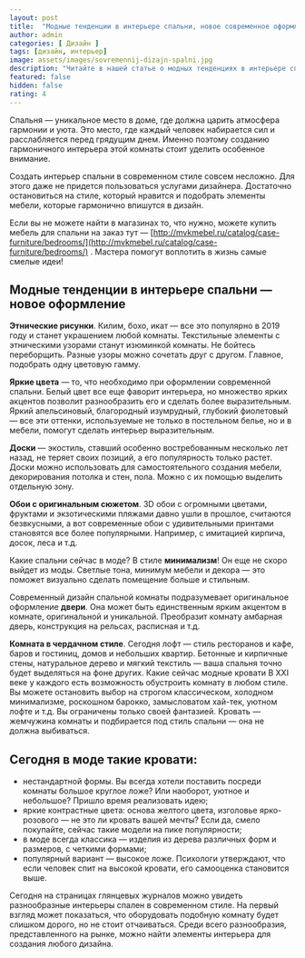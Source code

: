 ```yaml
---
layout: post
title:  "Модные тенденции в интерьере спальни, новое современное оформление"
author: admin
categories: [ Дизайн ]
tags: [дизайн, интерьер]
image: assets/images/sovremennij-dizajn-spalni.jpg
description: "Читайте в нашей статье о модных тенденциях в интерьере спальни, какое оформление сейчаc в моде, современный стиль"
featured: false
hidden: false
rating: 4
---
```


Спальня — уникальное место в доме, где должна царить атмосфера гармонии и уюта. Это место, где каждый человек набирается сил и расслабляется перед грядущим днем. Именно поэтому созданию гармоничного интерьера этой комнаты стоит уделить особенное внимание.

Создать интерьер спальни в современном стиле совсем несложно. Для этого даже не придется пользоваться услугами дизайнера. Достаточно остановиться на стиле, который нравится и подобрать элементы мебели, которые гармонично впишутся в дизайн.

Если вы не можете найти в магазинах то, что нужно, можете купить мебель для спальни на заказ тут — [http://mvkmebel.ru/catalog/case-furniture/bedrooms/](http://mvkmebel.ru/catalog/case-furniture/bedrooms/) . Мастера помогут воплотить в жизнь самые смелые идеи!

## Модные тенденции в интерьере спальни — новое оформление

**Этнические рисунки**. Килим, бохо, икат — все это популярно в 2019 году и станет украшением любой комнаты. Текстильные элементы с этническими узорами станут изюминкой комнаты. Не бойтесь переборщить. Разные узоры можно сочетать друг с другом. Главное, подобрать одну цветовую гамму.

**Яркие цвета** — то, что необходимо при оформлении современной спальни. Белый цвет все еще фаворит интерьера, но множество ярких акцентов позволит разнообразить его и сделать более выразительным. Яркий апельсиновый, благородный изумрудный, глубокий фиолетовый — все эти оттенки, используемые не только в постельном белье, но и в мебели, помогут сделать интерьер выразительным.

**Доски** — экостиль, ставший особенно востребованным несколько лет назад, не теряет своих позиций, а его популярность только растет. Доски можно использовать для самостоятельного создания мебели, декорирования потолка и стен, пола. Можно с их помощью выделить отдельную зону.

**Обои с оригинальным сюжетом**. 3D обои с огромными цветами, фруктами и экзотическими пляжами давно ушли в прошлое, считаются безвкусными, а вот современные обои с удивительными принтами становятся все более популярными. Например, с имитацией кирпича, досок, леса и т.д.

Какие спальни сейчас в моде? В стиле **минимализм**! Он еще не скоро выйдет из моды. Светлые тона, минимум мебели и декора — это поможет визуально сделать помещение больше и стильным.

Современный дизайн спальной комнаты подразумевает оригинальное оформление **двери**. Она может быть единственным ярким акцентом в комнате, оригинальной и уникальной. Преобразит комнату амбарная дверь, конструкция на рельсах, расписная и т.д.

**Комната в чердачном стиле**. Сегодня лофт — стиль ресторанов и кафе, баров и гостиниц, домов и небольших квартир. Бетонные и кирпичные стены, натуральное дерево и мягкий текстиль — ваша спальня точно будет выделяться на фоне других.
Какие сейчас модные кровати
В XXI веке у каждого есть возможность обустроить комнату в любом стиле. Вы можете остановить выбор на строгом классическом, холодном минимализме, роскошном барокко, замысловатом хай-тек, уютном лофте и т.д. Вы ограничены только своей фантазией. Кровать — жемчужина комнаты и подбирается под стиль спальни — она не должна выбиваться.

## Сегодня в моде такие кровати:

* нестандартной формы. Вы всегда хотели поставить посреди комнаты большое круглое ложе? Или наоборот, уютное и небольшое? Пришло время реализовать идею;
* яркие контрастные цвета: основа желтого цвета, изголовье ярко-розового — не это ли кровать вашей мечты? Если да, смело покупайте, сейчас такие модели на пике популярности;
* в моде всегда классика — изделия из дерева различных форм и размеров, с четкими формами;
* популярный вариант — высокое ложе. Психологи утверждают, что если человек спит на высокой кровати, его самооценка становится выше.

Сегодня на страницах глянцевых журналов можно увидеть разнообразные интерьеры спален в современном стиле. На первый взгляд может показаться, что оборудовать подобную комнату будет слишком дорого, но не стоит отчаиваться. Среди всего разнообразия, представленного на рынке, можно найти элементы интерьера для создания любого дизайна.
